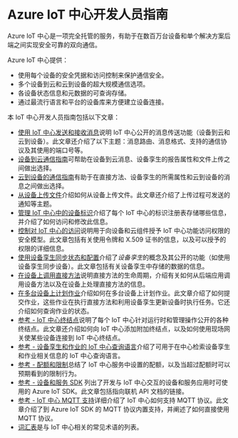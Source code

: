 <properties
    pageTitle="Azure IoT 中心开发人员指南 | Azure"
    description="Azure IoT 中心开发人员指南讨论了终结点、安全性、标识注册表、设备管理、直接方法、设备孪生、文件上传、作业、IoT 中心查询语言以及消息传送。"
    services="iot-hub"
    documentationcenter=".net"
    author="dominicbetts"
    manager="timlt"
    editor="" />
<tags
    ms.assetid="d534ff9d-2de5-4995-bb2d-84a02693cb2e"
    ms.service="iot-hub"
    ms.devlang="multiple"
    ms.topic="article"
    ms.tgt_pltfrm="na"
    ms.workload="na"
    ms.date="12/12/2016"
    wacn.date="01/13/2017"
    ms.author="dobett" />

# Azure IoT 中心开发人员指南
Azure IoT 中心是一项完全托管的服务，有助于在数百万台设备和单个解决方案后端之间实现安全可靠的双向通信。

Azure IoT 中心提供：

* 使用每个设备的安全凭据和访问控制来保护通信安全。
* 多个设备到云和云到设备的超大规模通信选项。
* 各设备状态信息和元数据的可查询存储。
* 通过最流行语言和平台的设备库来方便建立设备连接。

本 IoT 中心开发人员指南包括以下文章：

* [使用 IoT 中心发送和接收消息][devguide-messaging]说明 IoT 中心公开的消息传送功能（设备到云和云到设备）。此文章还介绍了以下主题：消息路由、消息格式、支持的通信协议及其使用的端口号等。
* [设备到云通信指南][lnk-d2c-guidance]可帮助在设备到云消息、设备孪生的报告属性和文件上传之间做出选择。
* [云到设备的通信指南][lnk-c2d-guidance]有助于在直接方法、设备孪生的所需属性和云到设备的消息之间做出选择。
* [从设备上传文件][devguide-upload]介绍如何从设备上传文件。此文章还介绍了上传过程可发送的通知等主题。
* [管理 IoT 中心中的设备标识][devguide-identities]介绍了每个 IoT 中心的标识注册表存储哪些信息，并介绍了如何访问和修改此信息。
* [控制对 IoT 中心的访问][devguide-security]说明用于向设备和云组件授予 IoT 中心功能访问权限的安全模型。此文章包括有关使用令牌和 X.509 证书的信息，以及可以授予的权限的详细信息。
* [使用设备孪生同步状态和配置][devguide-device-twins]介绍了*设备孪生*的概念及其公开的功能（如使用设备孪生同步设备）。此文章包括有关设备孪生中存储的数据的信息。
* [在设备上调用直接方法][devguide-directmethods]说明直接方法的生命周期，介绍有关如何从后端应用调用设备方法以及在设备上处理直接方法的信息。
* [在多台设备上计划作业][devguide-jobs]介绍如何在多台设备上计划作业。此文章介绍了如何提交作业，这些作业在执行直接方法和利用设备孪生更新设备时执行任务。它还介绍如何查询作业的状态。
* [参考 - IoT 中心终结点][devguide-endpoints]说明了每个 IoT 中心针对运行时和管理操作公开的各种终结点。此文章还介绍如何向 IoT 中心添加附加终结点，以及如何使用现场网关使某些设备连接到 IoT 中心终结点。
* [参考 - 设备孪生和作业的 IoT 中心查询语言][devguide-query]介绍了可用于在中心检索设备孪生和作业相关信息的 IoT 中心查询语言。
* [参考 - 配额和限制][devguide-quotas]总结了 IoT 中心服务中设置的配额，以及当超过配额时可以预期看到的限制行为。
* [参考 - 设备和服务 SDK][devguide-sdks] 列出了开发与 IoT 中心交互的设备和服务应用时可使用的 Azure IoT SDK。此文章包括指向联机 API 文档的链接。
* [参考 - IoT 中心 MQTT 支持][devguide-mqtt]详细介绍了 IoT 中心如何支持 MQTT 协议。此文章介绍了到 Azure IoT SDK 的 MQTT 协议内置支持，并阐述了如何直接使用 MQTT 协议。
* [词汇表][devguide-glossary]是与 IoT 中心相关的常见术语的列表。



[devguide-messaging]: /documentation/articles/iot-hub-devguide-messaging/
[devguide-upload]: /documentation/articles/iot-hub-devguide-file-upload/
[devguide-identities]: /documentation/articles/iot-hub-devguide-identity-registry/
[devguide-security]: /documentation/articles/iot-hub-devguide-security/
[devguide-device-twins]: /documentation/articles/iot-hub-devguide-device-twins/
[devguide-directmethods]: /documentation/articles/iot-hub-devguide-direct-methods/
[devguide-jobs]: /documentation/articles/iot-hub-devguide-jobs/
[devguide-endpoints]: /documentation/articles/iot-hub-devguide-endpoints/
[devguide-quotas]: /documentation/articles/iot-hub-devguide-quotas-throttling/
[devguide-query]: /documentation/articles/iot-hub-devguide-query-language/
[devguide-sdks]: /documentation/articles/iot-hub-devguide-sdks/
[devguide-mqtt]: /documentation/articles/iot-hub-mqtt-support/
[devguide-glossary]: /documentation/articles/iot-hub-devguide-glossary/
[lnk-c2d-guidance]: /documentation/articles/iot-hub-devguide-c2d-guidance/
[lnk-d2c-guidance]: /documentation/articles/iot-hub-devguide-d2c-guidance/

<!---HONumber=Mooncake_0109_2017-->
<!--Update_Description:update wording-->